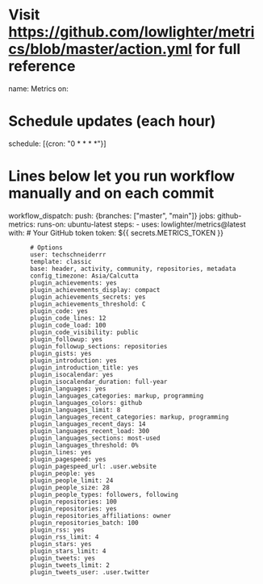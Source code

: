 # Visit https://github.com/lowlighter/metrics/blob/master/action.yml for full reference
name: Metrics
on:
  # Schedule updates (each hour)
  schedule: [{cron: "0 * * * *"}]
  # Lines below let you run workflow manually and on each commit
  workflow_dispatch:
  push: {branches: ["master", "main"]}
jobs:
  github-metrics:
    runs-on: ubuntu-latest
    steps:
      - uses: lowlighter/metrics@latest
        with:
          # Your GitHub token
          token: ${{ secrets.METRICS_TOKEN }}

          # Options
          user: techschneiderrr
          template: classic
          base: header, activity, community, repositories, metadata
          config_timezone: Asia/Calcutta
          plugin_achievements: yes
          plugin_achievements_display: compact
          plugin_achievements_secrets: yes
          plugin_achievements_threshold: C
          plugin_code: yes
          plugin_code_lines: 12
          plugin_code_load: 100
          plugin_code_visibility: public
          plugin_followup: yes
          plugin_followup_sections: repositories
          plugin_gists: yes
          plugin_introduction: yes
          plugin_introduction_title: yes
          plugin_isocalendar: yes
          plugin_isocalendar_duration: full-year
          plugin_languages: yes
          plugin_languages_categories: markup, programming
          plugin_languages_colors: github
          plugin_languages_limit: 8
          plugin_languages_recent_categories: markup, programming
          plugin_languages_recent_days: 14
          plugin_languages_recent_load: 300
          plugin_languages_sections: most-used
          plugin_languages_threshold: 0%
          plugin_lines: yes
          plugin_pagespeed: yes
          plugin_pagespeed_url: .user.website
          plugin_people: yes
          plugin_people_limit: 24
          plugin_people_size: 28
          plugin_people_types: followers, following
          plugin_repositories: 100
          plugin_repositories: yes
          plugin_repositories_affiliations: owner
          plugin_repositories_batch: 100
          plugin_rss: yes
          plugin_rss_limit: 4
          plugin_stars: yes
          plugin_stars_limit: 4
          plugin_tweets: yes
          plugin_tweets_limit: 2
          plugin_tweets_user: .user.twitter
